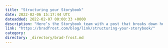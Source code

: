 ```yaml
---
title: "Structuring your Storybook"
date: 2022-02-06 15:17:44 UTC
dateadded: 2022-02-07 00:00:33 +0000
description: "Here’s the Storybook team with a post that breaks down how different teams organize and structure their Storybooks. This kind of analysis is great and demonstrates how you can slice things in many useful ways depending on the needs and […]"
link: "https://bradfrost.com/blog/link/structuring-your-storybook/"
category:
directory: _directory/brad-frost.md
---
```

